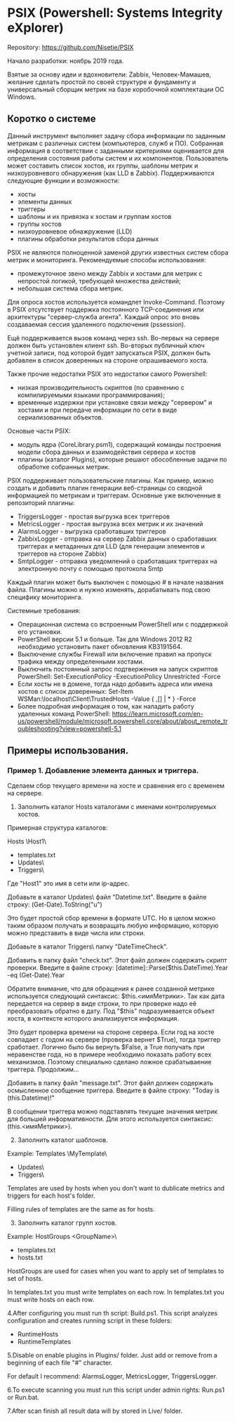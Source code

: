 # PSIX (Powershell: Systems Integrity eXplorer)

Repository: https://github.com/Nisetie/PSIX

Начало разработки: ноябрь 2019 года.

Взятые за основу идеи и вдохновители: Zabbix, Человек-Мамашев, желание сделать простой по своей структуре и фундаменту и универсальный сборщик метрик на базе коробочной комплектации ОС Windows.

## Коротко о системе

Данный инструмент выполняет задачу сбора информации по заданным метрикам с различных систем (компьютеров, служб и ПО). Собранная информация в соответствии с заданными критериями оценивается для определения состояния работы систем и их компонентов.
Пользователь может составить список хостов, их группы, шаблоны метрик и низкоуровневого обнаружения (как LLD в Zabbix).
Поддерживаются следующие функции и возможности:
- хосты
- элементы данных
- триггеры
- шаблоны и их привязка к хостам и группам хостов
- группы хостов
- низкоуровневое обнажружение (LLD)
- плагины обработки результатов сбора данных

PSIX не являются полноценной заменой других известных систем сбора метрик и мониторинга. Рекомендуемые способы использования:
- промежуточное звено между Zabbix и хостами для метрик с непростой логикой, требующей множества действий;
- небольшая система сбора метрик.

Для опроса хостов используется командлет Invoke-Command. Поэтому в PSIX отсутствует поддержка постоянного TCP-соединения или архитектуры "сервер-служба агента". Каждый опрос это вновь создаваемая сессия удаленного подключения (pssession).

Ещё поддерживается вызов команд через ssh. Во-первых на сервере должен быть установлен клиент ssh. Во-вторых публичный ключ учетной записи, под которой будет запускаться PSIX, должен быть добавлен в список доверенных на стороне опрашиваемого хоста.

Также прочие недостатки PSIX это недостатки самого Powershell:
- низкая производительность скриптов (по сравнению с компилируемыми языками программирования);
- временные издержки при установке связи между "сервером" и хостами и при передаче информации по сети в виде сериализованных объектов.

Основые части PSIX:
- модуль ядра (CoreLibrary.psm1), содержащий команды построения модели сбора данных и взаимодействия сервера и хостов
- плагины (каталог Plugins), которые решают обособленные задачи по обработке собранных метрик.

PSIX поддерживает пользовательские плагины. Как пример, можно создать и добавить плагин генерации веб-страницы со сводной информацией по метрикам и триггерам.
Основные уже включенные в репозиторий плагины:
- TriggersLogger - простая выгрузка всех триггеров
- MetricsLogger - простая выгрузка всех метрик и их значений
- AlarmsLogger - выгрузка сработавших триггеров
- ZabbixLogger - отправка на сервер Zabbix данных о сработавших триггерах и метаданных для LLD (для генерации элементов и триггеров на стороне Zabbix)
- SmtpLogger - отправка уведомлений о сработавших триггерах на электронную почту с помощью протокола Smtp

Каждый плагин может быть выключен с помощью # в начале названия файла. Плагины можно и нужно изменять, дорабатывать под свою специфику мониторинга.

Системные требования:
- Операционная система со встроенным PowerShell или с поддержкой его установки.
- PowerShell версии 5.1 и больше. Так для Windows 2012 R2 необходимо установить пакет обновления KB3191564.
- Выключение службы Firewall или включение правил на пропуск трафика между определенными хостами.
- Выключить постоянный запрос подтвержения на запуск скриптов PowerShell: Set-ExecutionPolicy -ExecutionPolicy Unrestricted -Force
- Если хосты не в домене, тогда надо добавить адреса или имена хостов с список доверенных: Set-Item WSMan:\localhost\Client\TrustedHosts -Value { <ComputerName>,[<ComputerName>] | * } -Force
- Более подробная информация о том, как наладить работу удаленных команд PowerShell: https://learn.microsoft.com/en-us/powershell/module/microsoft.powershell.core/about/about_remote_troubleshooting?view=powershell-5.1
 
## Примеры использования. 
### Пример 1. Добавление элемента данных и триггера.

Сделаем сбор текущего времени на хосте и сравнения его с временем на сервере.

1. Заполнить каталог Hosts каталогами с именами контролируемых хостов.

Примерная структура каталогов:

Hosts \Host1\
- templates.txt
- Updates\
- Triggers\

Где "Host1" это имя в сети или ip-адрес.

Добавьте в каталог Updates\ файл "Datetime.txt". Введите в файле строку: (Get-Date).ToString("u")

Это будет простой сбор времени в формате UTC. Но в целом можно таким образом получать и возвращать любую информацию, которую можно представить в виде числа или строки.


Добавьте в каталог Triggers\ папку "DateTimeCheck".

Добавить в папку файл "check.txt". Этот файл должен содержать скрипт проверки. Введите в файле строку: [datetime]::Parse($this.DateTime).Year -eq (Get-Date).Year

Обратите внимание, что для обращения к ранее созданной метрике используется следующий синтаксис: $this.<имяМетрики>. Так как дата передается на сервер в виде строки, то при проверке надо её преобразовать обратно в дату. Под "$this" подразумевается объект хоста, в контексте которого анализируется информация.

Это будет проверка времени на стороне сервера. Если год на хосте совпадает с годом на сервере (проверка вернет $True), тогда триггер сработает. Логично было бы вернуть $False, а True получать при неравенстве года, но в примере необходимо показать работу всех механизмов. Поэтому специально сделано ложное срабатываение триггера. Продолжим...

Добавить в папку файл "message.txt". Этот файл должен содержать осмысленное сообщение триггера. Введите в файле строку: "Today is $($this.Datetime)!"

В сообщении триггера можно подставлять текущие значения метрик для большей информативности. Для этого используется синтаксис: $($this.<имяМетрики>).

2. Заполнить каталог шаблонов.

Example:
Templates \MyTemplate\
- Updates\
- Triggers\

Templates are used by hosts when you don't want to dublicate metrics and triggers for each host's folder.

Filling rules of templates are the same as for hosts.

3. Заполнить каталог групп хостов.

Example:
HostGroups \<GroupName>\
- templates.txt
- hosts.txt

HostGroups are used for cases when you want to apply set of templates to set of hosts.

In templates.txt you must write templates on each row.
In templates.txt you must write hosts on each row.

4.After configuring you must run th script: Build.ps1. This script analyzes configuration and creates running script in these folders:
- RuntimeHosts
- RuntimeTemplates

5.Disable on enable plugins in Plugins/ folder. Just add or remove from a beginning of each file "#" character.

For default I recommend: AlarmsLogger, MetricsLogger, TriggersLogger.

6.To execute scanning you must run this script under admin rights: Run.ps1 or Run.bat.

7.After scan finish all result data will by stored in Live/ folder.
